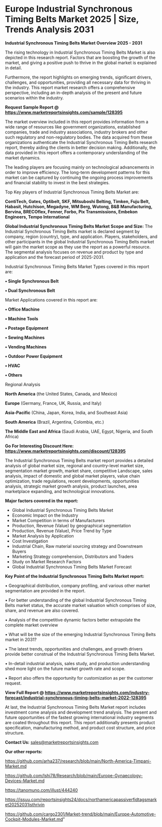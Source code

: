  # Europe Industrial Synchronous Timing Belts Market 2025 | Size, Trends Analysis 2031

<Strong> Industrial Synchronous Timing Belts Market Overview 2025 - 2031</strong>

The rising technology in Industrial Synchronous Timing Belts Market is also depicted in this research report. Factors that are boosting the growth of the market, and giving a positive push to thrive in the global market is explained in detail.

Furthermore, the report highlights on emerging trends, significant drivers, challenges, and opportunities, providing all necessary data for thriving in the industry. This report market research offers a comprehensive perspective, including an in-depth analysis of the present and future scenarios within the industry.

<strong>Request Sample Report @ <a href=https://www.marketreportsinsights.com/sample/128395>https://www.marketreportsinsights.com/sample/128395</a></strong>

The market overview included in this report provides information from a wide range of resources like government organizations, established companies, trade and industry associations, industry brokers and other such regulatory and non-regulatory bodies. The data acquired from these organizations authenticate the Industrial Synchronous Timing Belts research report, thereby aiding the clients in better decision making. Additionally, the data provided in this report offers a contemporary understanding of the market dynamics.

The leading players are focusing mainly on technological advancements in order to improve efficiency. The long-term development patterns for this market can be captured by continuing the ongoing process improvements and financial stability to invest in the best strategies.

Top Key players of Industrial Synchronous Timing Belts Market are:

<strong>ContiTech, Gates, Optibelt, SKF, Mitsuboshi Belting, Timken, Fuju Belt, Habasit, Hutchison, Megadyne, WM Berg, Wutong, B&B Manufacturing, Bervina, BRECOflex, Fenner, Forbo, Pix Transmissions, Embekon Engineers, Tempo International</strong>

<strong><b>Global Industrial Synchronous Timing Belts Market Scope and Size:</b></strong>
The Industrial Synchronous Timing Belts market is declared segment by company, region (country), type, and application. Players, stakeholders, and other participants in the global Industrial Synchronous Timing Belts market will gain the market scope as they use the report as a powerful resource. The segmental analysis focuses on revenue and product by type and application and the forecast period of 2025-2031.

Industrial Synchronous Timing Belts Market Types covered in this report are:

<strong>• Single Synchronous Belt

• Dual Synchronous Belt</strong>

Market Applications covered in this report are:

<strong>• Office Machine

• Machine Tools

• Postage Equipment

• Sewing Machines

• Vending Machines

• Outdoor Power Equipment

• HVAC

• Others</strong> 

Regional Analysis

<strong>North America</strong> (the United States, Canada, and Mexico)

<strong>Europe</strong> (Germany, France, UK, Russia, and Italy)

<strong>Asia-Pacific</strong> (China, Japan, Korea, India, and Southeast Asia)

<strong>South America</strong> (Brazil, Argentina, Colombia, etc.)

<strong>The Middle East and Africa</strong> (Saudi Arabia, UAE, Egypt, Nigeria, and South Africa)

<strong>Go For Interesting Discount Here: <a href=https://www.marketreportsinsights.com/discount/128395>https://www.marketreportsinsights.com/discount/128395</a></strong>

The Industrial Synchronous Timing Belts market report provides a detailed analysis of global market size, regional and country-level market size, segmentation market growth, market share, competitive Landscape, sales analysis, impact of domestic and global market players, value chain optimization, trade regulations, recent developments, opportunities analysis, strategic market growth analysis, product launches, area marketplace expanding, and technological innovations.

<strong><b>Major factors covered in the report:</b></strong>
<ul>
  <li>Global Industrial Synchronous Timing Belts Market </li>
  <li>Economic Impact on the Industry</li>
  <li>Market Competition in terms of Manufacturers</li>
  <li>Production, Revenue (Value) by geographical segmentation</li>
  <li>Production, Revenue (Value), Price Trend by Type</li>
  <li>Market Analysis by Application</li>
  <li>Cost Investigation</li>
  <li>Industrial Chain, Raw material sourcing strategy and Downstream Buyers</li>
  <li>Marketing Strategy comprehension, Distributors and Traders</li>
  <li>Study on Market Research Factors</li>
  <li>Global Industrial Synchronous Timing Belts Market Forecast</li>
</ul>

<strong><b>Key Point of the Industrial Synchronous Timing Belts Market report:</b></strong>

• Geographical distribution, company profiling, and various other market segmentation are provided in the report.

• For better understanding of the global Industrial Synchronous Timing Belts market status, the accurate market valuation which comprises of size, share, and revenue are also covered.

• Analysis of the competitive dynamic factors better extrapolate the complete market overview

• What will be the size of the emerging Industrial Synchronous Timing Belts market in 2031?

• The latest trends, opportunities and challenges, and growth drivers provide better construal of the Industrial Synchronous Timing Belts Market.

• In-detail industrial analysis, sales study, and production understanding shed more light on the future market growth rate and scope.

• Report also offers the opportunity for customization as per the customer request.

<strong><b>View Full Report @ <a href=https://www.marketreportsinsights.com/industry-forecast/industrial-synchronous-timing-belts-market-2022-128395>https://www.marketreportsinsights.com/industry-forecast/industrial-synchronous-timing-belts-market-2022-128395</a></b></strong>


At last, the Industrial Synchronous Timing Belts Market report includes investment come analysis and development trend analysis. The present and future opportunities of the fastest growing international industry segments are coated throughout this report. This report additionally presents product specification, manufacturing method, and product cost structure, and price structure.

<strong>Contact Us:</strong>
sales@marketreportsinsights.com

<strong>Our other reports:</strong>

<a href=https://github.com/arha237/research/blob/main/North-America-Timpani-Market.md>https://github.com/arha237/research/blob/main/North-America-Timpani-Market.md</a>

<a href=https://github.com/Ishi78/Research/blob/main/Europe-Gynaecology-Devices-Market.md>https://github.com/Ishi78/Research/blob/main/Europe-Gynaecology-Devices-Market.md</a>

<a href=https://tanomuno.com/illust/444240>https://tanomuno.com/illust/444240</a>

<a href=https://issuu.com/reportsinsights24/docs/northamericapassiverfidtagsmarket20252031isthrivin>https://issuu.com/reportsinsights24/docs/northamericapassiverfidtagsmarket20252031isthrivin</a>

<a href=https://github.com/cargo2301/Market-trend/blob/main/Europe-Automotive-Cockpit-Modules-Market.md>https://github.com/cargo2301/Market-trend/blob/main/Europe-Automotive-Cockpit-Modules-Market.md</a>"
